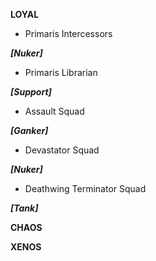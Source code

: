 **LOYAL**

* Primaris Intercessors

***[Nuker]***

* Primaris Librarian 

***[Support]***

* Assault Squad

***[Ganker]***

* Devastator Squad

***[Nuker]***

* Deathwing Terminator Squad

***[Tank]***

**CHAOS**



**XENOS**
